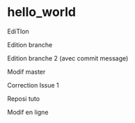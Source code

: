 # hello_world

EdiTIon

Edition branche

Edition branche 2 (avec commit message)

Modif master

Correction Issue 1

Reposi tuto

Modif en ligne
